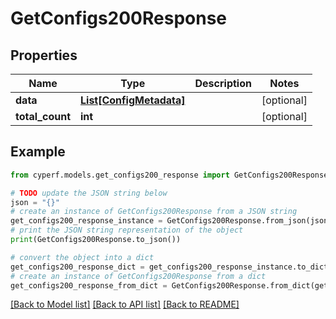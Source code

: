 # GetConfigs200Response


## Properties

Name | Type | Description | Notes
------------ | ------------- | ------------- | -------------
**data** | [**List[ConfigMetadata]**](ConfigMetadata.md) |  | [optional] 
**total_count** | **int** |  | [optional] 

## Example

```python
from cyperf.models.get_configs200_response import GetConfigs200Response

# TODO update the JSON string below
json = "{}"
# create an instance of GetConfigs200Response from a JSON string
get_configs200_response_instance = GetConfigs200Response.from_json(json)
# print the JSON string representation of the object
print(GetConfigs200Response.to_json())

# convert the object into a dict
get_configs200_response_dict = get_configs200_response_instance.to_dict()
# create an instance of GetConfigs200Response from a dict
get_configs200_response_from_dict = GetConfigs200Response.from_dict(get_configs200_response_dict)
```
[[Back to Model list]](../README.md#documentation-for-models) [[Back to API list]](../README.md#documentation-for-api-endpoints) [[Back to README]](../README.md)



